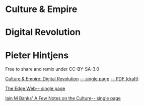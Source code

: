 # Culture & Empire
# Digital Revolution
# Pieter Hintjens

Free to share and remix under CC-BY-SA-3.0</p>

[Culture & Empire: Digital Revolution](cande.html) [-- single page](html/cande.html) [-- PDF (draft)](https://github.com/cultureandempire/cultureandempire.github.io/raw/master/pdf/cande-2013-10-26.pdf)

[The Edge Web](edgeweb.html)[-- single page](html/edgeweb.html)

[Iain M Banks' A Few Notes on the Culture](culture.html)[-- single page](html/culture.html)
